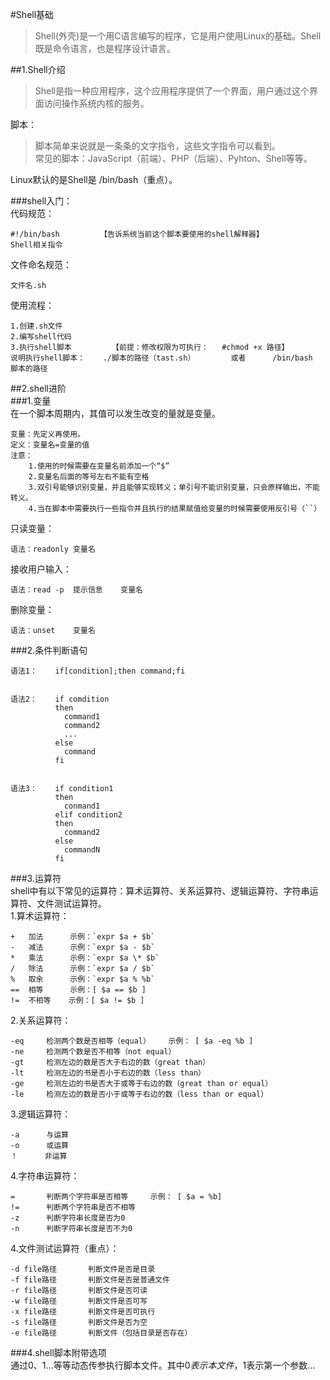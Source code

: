 #Shell基础  
> Shell(外壳)是一个用C语言编写的程序，它是用户使用Linux的基础。Shell既是命令语言，也是程序设计语言。    

##1.Shell介绍
> Shell是指一种应用程序，这个应用程序提供了一个界面，用户通过这个界面访问操作系统内核的服务。  

脚本：  
> 脚本简单来说就是一条条的文字指令，这些文字指令可以看到。  
常见的脚本：JavaScript（前端）、PHP（后端）、Pyhton、Shell等等。  

Linux默认的是Shell是	/bin/bash（重点）。  

###shell入门：  
代码规范：

	#!/bin/bash			【告诉系统当前这个脚本要使用的shell解释器】
	Shell相关指令
文件命名规范：

	文件名.sh
使用流程：

	1.创建.sh文件
	2.编写shell代码
	3.执行shell脚本			【前提：修改权限为可执行：	#chmod +x 路径】
	说明执行shell脚本：	./脚本的路径（tast.sh）		或者		/bin/bash	脚本的路径


##2.shell进阶  
###1.变量  
在一个脚本周期内，其值可以发生改变的量就是变量。   

	变量：先定义再使用。
	定义：变量名=变量的值
	注意：
		1.使用的时候需要在变量名前添加一个“$”
		2.变量名后面的等号左右不能有空格
		3.双引号能够识别变量，并且能够实现转义；单引号不能识别变量，只会原样输出，不能转义。
		4.当在脚本中需要执行一些指令并且执行的结果赋值给变量的时候需要使用反引号（``）
只读变量：  

	语法：readonly	变量名  
接收用户输入：

	语法：read	-p 	提示信息	变量名
删除变量：

	语法：unset	变量名

###2.条件判断语句  

	语法1：	if[condition];then command;fi


	语法2：	if comdition
			  then
			  	command1
				command2
				...
		      else
				command
			  fi


	语法3：	if condition1
			  then
				conmand1
			  elif condition2
			  then
				command2
			  else
				commandN
			  fi

###3.运算符  
shell中有以下常见的运算符：算术运算符、关系运算符、逻辑运算符、字符串运算符、文件测试运算符。  
1.算术运算符：

	+	加法		示例：`expr $a + $b`
	-	减法		示例：`expr $a - $b`
	*	乘法		示例：`expr $a \* $b`
	/	除法		示例：`expr $a / $b`
	%	取余		示例：`expr $a % %b`
	==	相等		示例：[ $a == $b ]
	!=  不相等	   示例：[ $a != $b ]
2.关系运算符：  

    -eq	 	检测两个数是否相等（equal）	示例：	[ $a -eq %b ]
    -ne		检测两个数是否不相等（not equal）
	-gt		检测左边的数是否大于右边的数（great than）
	-lt		检测左边的书是否小于右边的数（less than）
	-ge		检测左边的书是否大于或等于右边的数（great than or equal）
	-le		检测左边的数是否小于或等于右边的数（less than or equal）
3.逻辑运算符：  

	-a		与运算
	-o		或运算
	！	   非运算
4.字符串运算符：

	=		判断两个字符串是否相等		示例：	[ $a = %b]
	!=		判断两个字符串是否不相等		
	-z		判断字符串长度是否为0
	-n		判断字符串长度是否不为0
4.文件测试运算符（重点）：

	-d file路径		判断文件是否是目录
	-f file路径		判断文件是否是普通文件
	-r file路径		判断文件是否可读
	-w file路径		判断文件是否可写
	-x file路径		判断文件是否可执行
	-s file路径       判断文件是否为空
	-e file路径		判断文件（包括目录是否存在） 

###4.shell脚本附带选项  
通过$0、$1...等等动态传参执行脚本文件。其中$0表示本文件，$1表示第一个参数...
